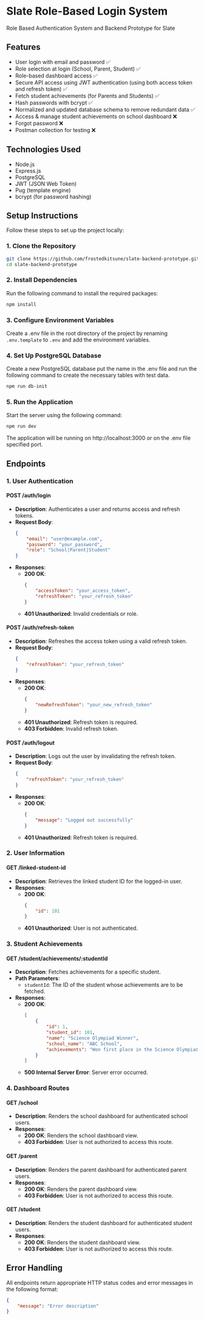# Slate Role-Based Login System
Role Based Authentication System and Backend Prototype for Slate

## Features

- User login with email and password ✅
- Role selection at login (School, Parent, Student) ✅
- Role-based dashboard access ✅
- Secure API access using JWT authentication (using both access token and refresh token) ✅
- Fetch student achievements (for Parents and Students) ✅
- Hash passwords with bcrypt ✅
- Normalized and updated database schema to remove redundant data ✅
- Access & manage student achievements on school dashboard ❌
- Forgot password ❌
- Postman collection for testing ❌

## Technologies Used

- Node.js
- Express.js
- PostgreSQL
- JWT (JSON Web Token)
- Pug (template engine)
- bcrypt (for password hashing)

## Setup Instructions

Follow these steps to set up the project locally:

### 1. Clone the Repository

```bash
git clone https://github.com/frostedkitsune/slate-backend-prototype.git
cd slate-backend-prototype
```

### 2. Install Dependencies

Run the following command to install the required packages:

```bash
npm install
```

### 3. Configure Environment Variables

Create a .env file in the root directory of the project by renaming `.env.template` to `.env` and add the environment variables.

### 4. Set Up PostgreSQL Database
Create a new PostgreSQL database put the name in the .env file and run the following command to create the necessary tables with test data.

```bash
npm run db-init
```

### 5. Run the Application

Start the server using the following command:

```bash
npm run dev
```

The application will be running on http://localhost:3000 or on the .env file specified port.

## Endpoints

### 1. User Authentication

#### POST /auth/login

- **Description**: Authenticates a user and returns access and refresh tokens.
- **Request Body**:
    ```json
    {
        "email": "user@example.com",
        "password": "your_password",
        "role": "School|Parent|Student"
    }
    ```
- **Responses**:
    - **200 OK**:
        ```json
        {
            "accessToken": "your_access_token",
            "refreshToken": "your_refresh_token"
        }
        ```
    - **401 Unauthorized**: Invalid credentials or role.

#### POST /auth/refresh-token

- **Description**: Refreshes the access token using a valid refresh token.
- **Request Body**:
    ```json
    {
        "refreshToken": "your_refresh_token"
    }
    ```
- **Responses**:
    - **200 OK**:
        ```json
        {
            "newRefreshToken": "your_new_refresh_token"
        }
        ```
    - **401 Unauthorized**: Refresh token is required.
    - **403 Forbidden**: Invalid refresh token.

#### POST /auth/logout

- **Description**: Logs out the user by invalidating the refresh token.
- **Request Body**:
    ```json
    {
        "refreshToken": "your_refresh_token"
    }
    ```
- **Responses**:
    - **200 OK**:
        ```json
        {
            "message": "Logged out successfully"
        }
        ```
    - **401 Unauthorized**: Refresh token is required.

### 2. User Information

#### GET /linked-student-id

- **Description**: Retrieves the linked student ID for the logged-in user.
- **Responses**:
    - **200 OK**:
        ```json
        {
            "id": 101
        }
        ```
    - **401 Unauthorized**: User is not authenticated.

### 3. Student Achievements

#### GET /student/achievements/:studentId

- **Description**: Fetches achievements for a specific student.
- **Path Parameters**:
    - `studentId`: The ID of the student whose achievements are to be fetched.
- **Responses**:
    - **200 OK**:
        ```json
        [
            {
                "id": 1,
                "student_id": 101,
                "name": "Science Olympiad Winner",
                "school_name": "ABC School",
                "achievements": "Won first place in the Science Olympiad."
            }
        ]
        ```
    - **500 Internal Server Error**: Server error occurred.

### 4. Dashboard Routes

#### GET /school

- **Description**: Renders the school dashboard for authenticated school users.
- **Responses**:
    - **200 OK**: Renders the school dashboard view.
    - **403 Forbidden**: User is not authorized to access this route.

#### GET /parent

- **Description**: Renders the parent dashboard for authenticated parent users.
- **Responses**:
    - **200 OK**: Renders the parent dashboard view.
    - **403 Forbidden**: User is not authorized to access this route.

#### GET /student

- **Description**: Renders the student dashboard for authenticated student users.
- **Responses**:
    - **200 OK**: Renders the student dashboard view.
    - **403 Forbidden**: User is not authorized to access this route.

## Error Handling

All endpoints return appropriate HTTP status codes and error messages in the following format:

```json
{
    "message": "Error description"
}
